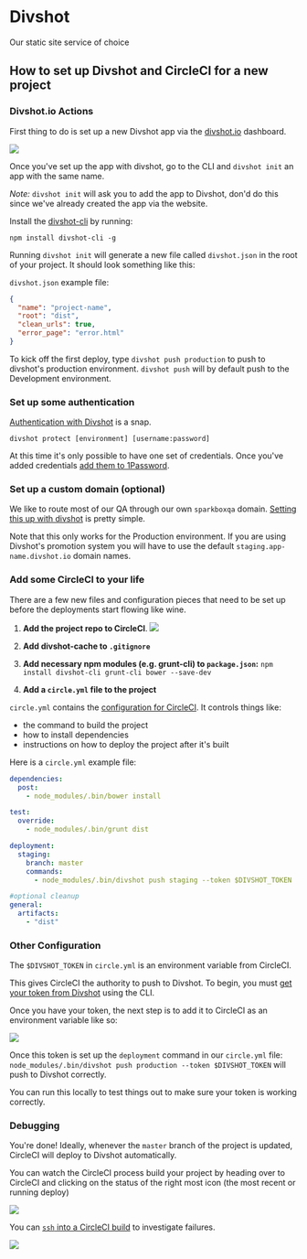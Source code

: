 Divshot 
========

Our static site service of choice

How to set up Divshot and CircleCI for a new project
----------------------------------------------------

### Divshot.io Actions

First thing to do is set up a new Divshot app via the [divshot.io](http://divshot.io) dashboard.

![](http://files-misc.s3.amazonaws.com/create-app.png)

Once you've set up the app with divshot, go to the CLI and `divshot init` an app with the same name. 

*Note:* `divshot init` will ask you to add the app to Divshot, don'd do this since we've already created the app via the website.

Install the [divshot-cli](https://github.com/divshot/divshot-cli#install) by running:

`npm install divshot-cli -g`

Running `divshot init` will generate a new file called `divshot.json` in the root of your project. It should look something like this:

`divshot.json` example file:
```json
{
  "name": "project-name",
  "root": "dist",
  "clean_urls": true,
  "error_page": "error.html"
}
```

To kick off the first deploy, type `divshot push production` to push to divshot's production environment. `divshot push` will by default push to the Development environment.

### Set up some authentication 

[Authentication with Divshot](http://docs.divshot.com/guides/http-authentication) is a snap.

`divshot protect [environment] [username:password]`

At this time it's only possible to have one set of credentials. Once you've added credentials [add them to 1Password](https://github.com/sparkbox/how_to/tree/master/software/1password).

### Set up a custom domain (optional)

We like to route most of our QA through our own `sparkboxqa` domain. [Setting this up with divshot](http://docs.divshot.com/guides/domains) is pretty simple.

Note that this only works for the Production environment. If you are using Divshot's promotion system you will have to use the default `staging.app-name.divshot.io` domain names.

### Add some CircleCI to your life

There are a few new files and configuration pieces that need to be set up before the deployments start flowing like wine. 

1. **Add the project repo to CircleCI**.
![](http://files-misc.s3.amazonaws.com/add-project.png)

2. **Add divshot-cache to `.gitignore`**

3. **Add necessary npm modules (e.g. grunt-cli) to `package.json`:**
`npm install divshot-cli grunt-cli bower --save-dev`
4. **Add a `circle.yml` file to the project**

`circle.yml` contains the [configuration for CircleCI](https://circleci.com/docs/configuration). It controls things like: 

  - the command to build the project
  - how to install dependencies
  - instructions on how to deploy the project after it's built

Here is a `circle.yml` example file:
```yml
dependencies:
  post:
    - node_modules/.bin/bower install

test:
  override:
    - node_modules/.bin/grunt dist

deployment:
  staging:
    branch: master
    commands:
      - node_modules/.bin/divshot push staging --token $DIVSHOT_TOKEN

#optional cleanup
general:
  artifacts:
    - "dist"
```

### Other Configuration

The `$DIVSHOT_TOKEN` in `circle.yml` is an environment variable from CircleCI. 

This gives CircleCI the authority to push to Divshot. To begin, you must [get your token from Divshot](https://github.com/divshot/divshot-cli#authtoken) using the CLI.

Once you have your token, the next step is to add it to CircleCI as an environment variable like so:

![](http://files-misc.s3.amazonaws.com/env.gif)

Once this token is set up the `deployment` command in our `circle.yml` file: `node_modules/.bin/divshot push production --token $DIVSHOT_TOKEN` will push to Divshot correctly.

You can run this locally to test things out to make sure your token is working correctly.

### Debugging

You're done! Ideally, whenever the `master` branch of the project is updated, CircleCI will deploy to Divshot automatically.

You can watch the CircleCI process build your project by heading over to CircleCI and clicking on the status of the right most icon (the most recent or running deploy)

![](http://files-misc.s3.amazonaws.com/icon.png)

You can [`ssh` into a CircleCI build](https://circleci.com/docs/ssh-build) to investigate failures.

![](http://files-misc.s3.amazonaws.com/ssh.png)

